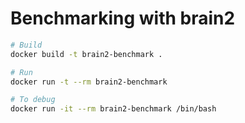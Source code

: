 # Benchmarking with brain2

```bash
# Build
docker build -t brain2-benchmark .

# Run
docker run -t --rm brain2-benchmark

# To debug
docker run -it --rm brain2-benchmark /bin/bash
```